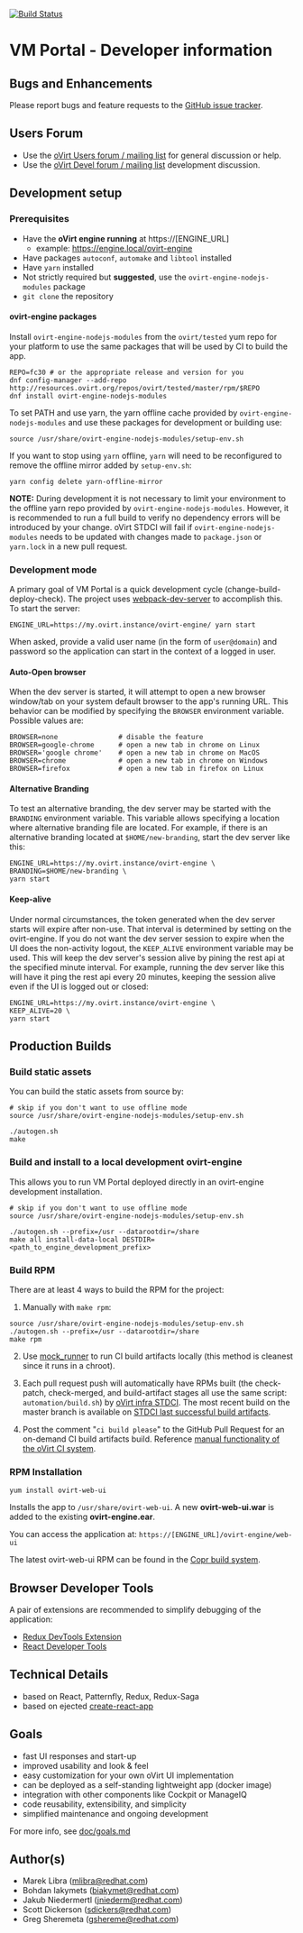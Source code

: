 [![Build Status](https://travis-ci.org/oVirt/ovirt-web-ui.svg?branch=master)](https://travis-ci.org/oVirt/ovirt-web-ui)

# VM Portal - Developer information


## Bugs and Enhancements
Please report bugs and feature requests to the [GitHub issue tracker](https://github.com/oVirt/ovirt-web-ui/issues).


## Users Forum
  - Use the [oVirt Users forum / mailing list](https://lists.ovirt.org/archives/list/users@ovirt.org/) for general discussion or help.
  - Use the [oVirt Devel forum / mailing list](https://lists.ovirt.org/archives/list/devel@ovirt.org/) development discussion.


## Development setup

### Prerequisites
  - Have the **oVirt engine running** at https://[ENGINE_URL]
    - example: https://engine.local/ovirt-engine
  - Have packages `autoconf`, `automake` and `libtool` installed
  - Have `yarn` installed
  - Not strictly required but **suggested**, use the `ovirt-engine-nodejs-modules` package
  - `git clone` the repository


#### ovirt-engine packages
Install `ovirt-engine-nodejs-modules` from the `ovirt/tested` yum repo for your platform
to use the same packages that will be used by CI to build the app.

    REPO=fc30 # or the appropriate release and version for you
    dnf config-manager --add-repo http://resources.ovirt.org/repos/ovirt/tested/master/rpm/$REPO
    dnf install ovirt-engine-nodejs-modules

To set PATH and use yarn, the yarn offline cache provided by `ovirt-engine-nodejs-modules`
and use these packages for development or building use:

    source /usr/share/ovirt-engine-nodejs-modules/setup-env.sh

If you want to stop using `yarn` offline, `yarn` will need to be reconfigured to remove
the offline mirror added by `setup-env.sh`:

    yarn config delete yarn-offline-mirror


**NOTE:** During development it is not necessary to limit your environment to the offline
yarn repo provided by `ovirt-engine-nodejs-modules`.  However, it is recommended to run a
full build to verify no dependency errors will be introduced by your change.  oVirt
STDCI will fail if `ovirt-engine-nodejs-modules` needs to be updated with changes made
to `package.json` or `yarn.lock` in a new pull request.


### Development mode
A primary goal of VM Portal is a quick development cycle (change-build-deploy-check). The
project uses [webpack-dev-server](http://webpack.github.io/docs/webpack-dev-server.html)
to accomplish this. To start the server:

    ENGINE_URL=https://my.ovirt.instance/ovirt-engine/ yarn start

When asked, provide a valid user name (in the form of `user@domain`) and password so
the application can start in the context of a logged in user.

#### Auto-Open browser
When the dev server is started, it will attempt to open a new browser window/tab on
your system default browser to the app's running URL.  This behavior can be modified
by specifying the `BROWSER` environment variable.  Possible values are:

    BROWSER=none               # disable the feature
    BROWSER=google-chrome      # open a new tab in chrome on Linux
    BROWSER='google chrome'    # open a new tab in chrome on MacOS
    BROWSER=chrome             # open a new tab in chrome on Windows
    BROWSER=firefox            # open a new tab in firefox on Linux

#### Alternative Branding
To test an alternative branding, the dev server may be started with the `BRANDING`
environment variable.  This variable allows specifying a location where alternative
branding file are located.  For example, if there is an alternative branding located
at `$HOME/new-branding`, start the dev server like this:

    ENGINE_URL=https://my.ovirt.instance/ovirt-engine \
    BRANDING=$HOME/new-branding \
    yarn start

#### Keep-alive
Under normal circumstances, the token generated when the dev server starts will
expire after non-use.  That interval is determined by setting on the ovirt-engine.  If
you do not want the dev server session to expire when the UI does the non-activity
logout, the `KEEP_ALIVE` environment variable may be used.  This will keep the dev
server's session alive by pining the rest api at the specified minute interval.  For
example, running the dev server like this will have it ping the rest api every 20 minutes,
keeping the session alive even if the UI is logged out or closed:

    ENGINE_URL=https://my.ovirt.instance/ovirt-engine \
    KEEP_ALIVE=20 \
    yarn start

## Production Builds

### Build static assets
You can build the static assets from source by:

    # skip if you don't want to use offline mode
    source /usr/share/ovirt-engine-nodejs-modules/setup-env.sh

    ./autogen.sh
    make


### Build and install to a local development ovirt-engine
This allows you to run VM Portal deployed directly in an ovirt-engine development installation.

    # skip if you don't want to use offline mode
    source /usr/share/ovirt-engine-nodejs-modules/setup-env.sh

    ./autogen.sh --prefix=/usr --datarootdir=/share
    make all install-data-local DESTDIR=<path_to_engine_development_prefix>


### Build RPM
There are at least 4 ways to build the RPM for the project:
  1. Manually with `make rpm`:

    source /usr/share/ovirt-engine-nodejs-modules/setup-env.sh
    ./autogen.sh --prefix=/usr --datarootdir=/share
    make rpm

  2. Use [mock_runner](https://ovirt-infra-docs.readthedocs.io/en/latest/CI/Using_mock_runner/index.html)
     to run CI build artifacts locally (this method is cleanest since it runs in a chroot).

  3. Each pull request push will automatically have RPMs built (the check-patch,
     check-merged, and build-artifact stages all use the same script: `automation/build.sh`)
     by [oVirt infra STDCI](https://ovirt-infra-docs.readthedocs.io/en/latest/CI/Build_and_test_standards/index.html).
     The most recent build on the master branch is available on
     [STDCI last successful build artifacts](https://jenkins.ovirt.org/job/oVirt_ovirt-web-ui_standard-on-ghpush/lastSuccessfulBuild/artifact/).

  4. Post the comment "`ci build please`" to the GitHub Pull Request for an on-demand
     CI build artifacts build. Reference
     [manual functionality of the oVirt CI system](https://ovirt-infra-docs.readthedocs.io/en/latest/CI/Using_STDCI_with_GitHub/index.html#manual-functionality-of-the-ovirt-ci-system).


### RPM Installation
    yum install ovirt-web-ui

Installs the app to `/usr/share/ovirt-web-ui`. A new **ovirt-web-ui.war** is added to the existing **ovirt-engine.ear**.

You can access the application at: `https://[ENGINE_URL]/ovirt-engine/web-ui`

The latest ovirt-web-ui RPM can be found in the [Copr build system](https://copr.fedorainfracloud.org/coprs/ovirtwebui/ovirt-web-ui/).


## Browser Developer Tools
A pair of extensions are recommended to simplify debugging of the application:
  - [Redux DevTools Extension](http://extension.remotedev.io/)
  - [React Developer Tools](https://github.com/facebook/react-devtools)


## Technical Details
- based on React, Patternfly, Redux, Redux-Saga
- based on ejected [create-react-app](https://facebook.github.io/react/blog/2016/07/22/create-apps-with-no-configuration.html)


## Goals
- fast UI responses and start-up
- improved usability and look & feel
- easy customization for your own oVirt UI implementation
- can be deployed as a self-standing lightweight app (docker image)
- integration with other components like Cockpit or ManageIQ
- code reusability, extensibility, and simplicity
- simplified maintenance and ongoing development

For more info, see [doc/goals.md](https://github.com/oVirt/ovirt-web-ui/blob/master/doc/goals.md)


## Author(s)
- Marek Libra (mlibra@redhat.com)
- Bohdan Iakymets (biakymet@redhat.com)
- Jakub Niedermertl (jniederm@redhat.com)
- Scott Dickerson (sdickers@redhat.com)
- Greg Sheremeta (gshereme@redhat.com)
